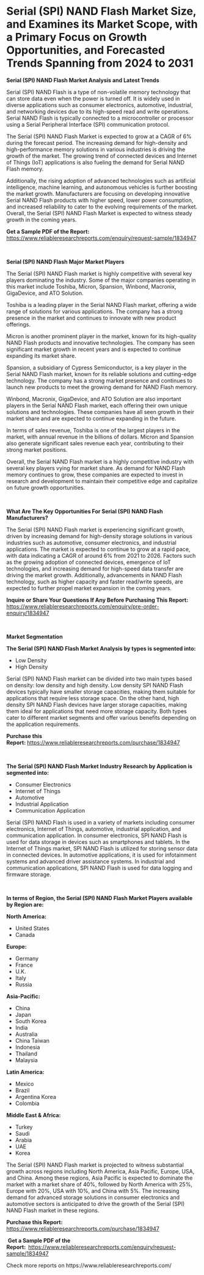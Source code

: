 <p><h1>Serial (SPI) NAND Flash Market Size, and Examines its Market Scope, with a Primary Focus on Growth Opportunities, and Forecasted Trends Spanning from 2024 to 2031</h1></p><p><strong>Serial (SPI) NAND Flash Market Analysis and Latest Trends</strong></p>
<p><p>Serial (SPI) NAND Flash is a type of non-volatile memory technology that can store data even when the power is turned off. It is widely used in diverse applications such as consumer electronics, automotive, industrial, and networking devices due to its high-speed read and write operations. Serial NAND Flash is typically connected to a microcontroller or processor using a Serial Peripheral Interface (SPI) communication protocol.</p><p>The Serial (SPI) NAND Flash Market is expected to grow at a CAGR of 6% during the forecast period. The increasing demand for high-density and high-performance memory solutions in various industries is driving the growth of the market. The growing trend of connected devices and Internet of Things (IoT) applications is also fueling the demand for Serial NAND Flash memory.</p><p>Additionally, the rising adoption of advanced technologies such as artificial intelligence, machine learning, and autonomous vehicles is further boosting the market growth. Manufacturers are focusing on developing innovative Serial NAND Flash products with higher speed, lower power consumption, and increased reliability to cater to the evolving requirements of the market. Overall, the Serial (SPI) NAND Flash Market is expected to witness steady growth in the coming years.</p></p>
<p><strong>Get a Sample PDF of the Report:&nbsp;</strong> <a href="https://www.reliableresearchreports.com/enquiry/request-sample/1834947">https://www.reliableresearchreports.com/enquiry/request-sample/1834947</a></p>
<p>&nbsp;</p>
<p><strong>Serial (SPI) NAND Flash Major Market Players</strong></p>
<p><p>The Serial (SPI) NAND Flash market is highly competitive with several key players dominating the industry. Some of the major companies operating in this market include Toshiba, Micron, Spansion, Winbond, Macronix, GigaDevice, and ATO Solution.</p><p>Toshiba is a leading player in the Serial NAND Flash market, offering a wide range of solutions for various applications. The company has a strong presence in the market and continues to innovate with new product offerings.</p><p>Micron is another prominent player in the market, known for its high-quality NAND Flash products and innovative technologies. The company has seen significant market growth in recent years and is expected to continue expanding its market share.</p><p>Spansion, a subsidiary of Cypress Semiconductor, is a key player in the Serial NAND Flash market, known for its reliable solutions and cutting-edge technology. The company has a strong market presence and continues to launch new products to meet the growing demand for NAND Flash memory.</p><p>Winbond, Macronix, GigaDevice, and ATO Solution are also important players in the Serial NAND Flash market, each offering their own unique solutions and technologies. These companies have all seen growth in their market share and are expected to continue expanding in the future.</p><p>In terms of sales revenue, Toshiba is one of the largest players in the market, with annual revenue in the billions of dollars. Micron and Spansion also generate significant sales revenue each year, contributing to their strong market positions.</p><p>Overall, the Serial NAND Flash market is a highly competitive industry with several key players vying for market share. As demand for NAND Flash memory continues to grow, these companies are expected to invest in research and development to maintain their competitive edge and capitalize on future growth opportunities.</p></p>
<p>&nbsp;</p>
<p><strong>What Are The Key Opportunities For Serial (SPI) NAND Flash Manufacturers?</strong></p>
<p><p>The Serial (SPI) NAND Flash market is experiencing significant growth, driven by increasing demand for high-density storage solutions in various industries such as automotive, consumer electronics, and industrial applications. The market is expected to continue to grow at a rapid pace, with data indicating a CAGR of around 6% from 2021 to 2026. Factors such as the growing adoption of connected devices, emergence of IoT technologies, and increasing demand for high-speed data transfer are driving the market growth. Additionally, advancements in NAND Flash technology, such as higher capacity and faster read/write speeds, are expected to further propel market expansion in the coming years.</p></p>
<p><strong>Inquire or Share Your Questions If Any Before Purchasing This Report:</strong> <a href="https://www.reliableresearchreports.com/enquiry/pre-order-enquiry/1834947">https://www.reliableresearchreports.com/enquiry/pre-order-enquiry/1834947</a></p>
<p>&nbsp;</p>
<p><strong>Market Segmentation</strong></p>
<p><strong>The Serial (SPI) NAND Flash Market Analysis by types is segmented into:</strong></p>
<p><ul><li>Low Density</li><li>High Density</li></ul></p>
<p><p>Serial (SPI) NAND Flash market can be divided into two main types based on density: low density and high density. Low density SPI NAND Flash devices typically have smaller storage capacities, making them suitable for applications that require less storage space. On the other hand, high density SPI NAND Flash devices have larger storage capacities, making them ideal for applications that need more storage capacity. Both types cater to different market segments and offer various benefits depending on the application requirements.</p></p>
<p><strong>Purchase this Report:&nbsp;</strong><a href="https://www.reliableresearchreports.com/purchase/1834947">https://www.reliableresearchreports.com/purchase/1834947</a></p>
<p>&nbsp;</p>
<p><strong>The Serial (SPI) NAND Flash Market Industry Research by Application is segmented into:</strong></p>
<p><ul><li>Consumer Electronics</li><li>Internet of Things</li><li>Automotive</li><li>Industrial Application</li><li>Communication Application</li></ul></p>
<p><p>Serial (SPI) NAND Flash is used in a variety of markets including consumer electronics, Internet of Things, automotive, industrial application, and communication application. In consumer electronics, SPI NAND Flash is used for data storage in devices such as smartphones and tablets. In the Internet of Things market, SPI NAND Flash is utilized for storing sensor data in connected devices. In automotive applications, it is used for infotainment systems and advanced driver assistance systems. In industrial and communication applications, SPI NAND Flash is used for data logging and firmware storage.</p></p>
<p>&nbsp;</p>
<p><strong>In terms of Region, the Serial (SPI) NAND Flash Market Players available by Region are:</strong></p>
<p>
    <p> <strong> North America: </strong>
        <ul>
            <li>United States</li>
            <li>Canada</li>
        </ul>
        </p> 
    <p> <strong> Europe: </strong>
        <ul>
            <li>Germany</li>
            <li>France</li>
            <li>U.K.</li>
            <li>Italy</li>
            <li>Russia</li>
        </ul>
        </p> 
    <p> <strong> Asia-Pacific: </strong>
        <ul>
            <li>China</li>
            <li>Japan</li>
            <li>South Korea</li>
            <li>India</li>
            <li>Australia</li>
            <li>China Taiwan</li>
            <li>Indonesia</li>
            <li>Thailand</li>
            <li>Malaysia</li>
        </ul>
        </p> 
    <p> <strong> Latin America: </strong>
        <ul>
            <li>Mexico</li>
            <li>Brazil</li>
            <li>Argentina Korea</li>
            <li>Colombia</li>
        </ul>
        </p> 
    <p> <strong> Middle East & Africa: </strong>
        <ul>
            <li>Turkey</li>
            <li>Saudi</li>
            <li>Arabia</li>
            <li>UAE</li>
            <li>Korea</li>
        </ul>
    </p>
    </p>
<p><p>The Serial (SPI) NAND Flash market is projected to witness substantial growth across regions including North America, Asia Pacific, Europe, USA, and China. Among these regions, Asia Pacific is expected to dominate the market with a market share of 40%, followed by North America with 25%, Europe with 20%, USA with 10%, and China with 5%. The increasing demand for advanced storage solutions in consumer electronics and automotive sectors is anticipated to drive the growth of the Serial (SPI) NAND Flash market in these regions.</p></p>
<p><strong>Purchase this Report: </strong><a href="https://www.reliableresearchreports.com/purchase/1834947">https://www.reliableresearchreports.com/purchase/1834947</a></p>
<p>&nbsp;<strong>Get a Sample PDF of the Report:&nbsp;&nbsp;</strong><a href="https://www.reliableresearchreports.com/enquiry/request-sample/1834947">https://www.reliableresearchreports.com/enquiry/request-sample/1834947</a></p>
<p><strong></strong></p>
<p>Check more reports on https://www.reliableresearchreports.com/</p>